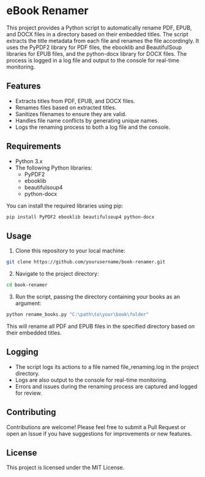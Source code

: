 # eBook Renamer

This project provides a Python script to automatically rename PDF, EPUB, and DOCX files in a directory based on their embedded titles. The script extracts the title metadata from each file and renames the file accordingly. It uses the PyPDF2 library for PDF files, the ebooklib and BeautifulSoup libraries for EPUB files, and the python-docx library for DOCX files. The process is logged in a log file and output to the console for real-time monitoring.

## Features

- Extracts titles from PDF, EPUB, and DOCX files.
- Renames files based on extracted titles.
- Sanitizes filenames to ensure they are valid.
- Handles file name conflicts by generating unique names.
- Logs the renaming process to both a log file and the console.

## Requirements

- Python 3.x
- The following Python libraries:
  - PyPDF2
  - ebooklib
  - beautifulsoup4
  - python-docx

You can install the required libraries using pip:

```bash
pip install PyPDF2 ebooklib beautifulsoup4 python-docx
```

## Usage

1. Clone this repository to your local machine:

```bash
git clone https://github.com/yourusername/book-renamer.git
```

2. Navigate to the project directory:

```bash
cd book-renamer
```

3. Run the script, passing the directory containing your books as an argument:

```bash
python rename_books.py "C:\path\to\your\book\folder"
```

This will rename all PDF and EPUB files in the specified directory based on their embedded titles.

## Logging

- The script logs its actions to a file named file_renaming.log in the project directory.
- Logs are also output to the console for real-time monitoring.
- Errors and issues during the renaming process are captured and logged for review.

## Contributing

Contributions are welcome! Please feel free to submit a Pull Request or open an Issue if you have suggestions for improvements or new features.

## License

This project is licensed under the MIT License.
